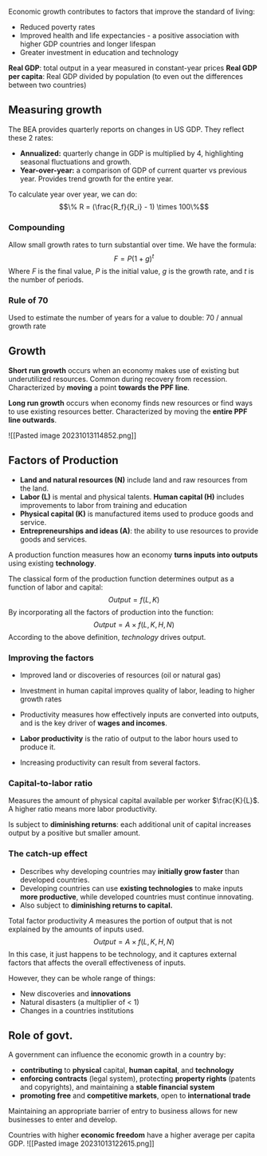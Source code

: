 Economic growth contributes to factors that improve the standard of living: 
- Reduced poverty rates
- Improved health and life expectancies - a positive association with higher GDP countries and longer lifespan
- Greater investment in education and technology

**Real GDP**: total output in a year measured in constant-year prices
**Real GDP per capita**: Real GDP divided by population (to even out the differences between two countries)

## Measuring growth
The BEA provides quarterly reports on changes in US GDP. They reflect these 2 rates: 
- **Annualized:** quarterly change in GDP is multiplied by 4, highlighting seasonal fluctuations and growth. 
- **Year-over-year:** a comparison of GDP of current quarter vs previous year. Provides trend growth for the entire year.

To calculate year over year, we can do: 
$$\% R = (\frac{R_f}{R_i} - 1) \times 100\%$$
### Compounding
Allow small growth rates to turn substantial over time. We have the formula: 
$$F=P(1+g)^t$$
Where $F$ is the final value, $P$ is the initial value, $g$ is the growth rate, and $t$ is the number of periods.

### Rule of 70
Used to estimate the number of years for a value to double: 70 / annual growth rate

## Growth
**Short run growth** occurs when an economy makes use of existing but underutilized resources. Common during recovery from recession. Characterized by **moving** a point **towards the PPF line**.

**Long run growth** occurs when economy finds new resources or find ways to use existing resources better. Characterized by moving the **entire PPF line outwards**.

![[Pasted image 20231013114852.png]]

## Factors of Production
- **Land and natural resources (N)** include land and raw resources from the land. 
- **Labor (L)** is mental and physical talents. **Human capital (H)** includes improvements to labor from training and education
- **Physical capital (K)** is manufactured items used to produce goods and service. 
- **Entrepreneurships and ideas (A)**: the ability to use resources to provide goods and services. 

A production function measures how an economy **turns inputs into outputs** using existing **technology**. 

The classical form of the production function determines output as a function of labor and capital: 
$$Output = f(L, K)$$
By incorporating all the factors of production into the function: 
$$Output = A \times f(L, K, H, N)$$
According to the above definition, *technology* drives output. 
### Improving the factors
- Improved land or discoveries of resources (oil or natural gas)
- Investment in human capital improves quality of labor, leading to higher growth rates

- Productivity measures how effectively inputs are converted into outputs, and is the key driver of **wages and incomes**. 
- **Labor productivity** is the ratio of output to the labor hours used to produce it.
- Increasing productivity can result from several factors.

### Capital-to-labor ratio
Measures the amount of physical capital available per worker $\frac{K}{L}$. A higher ratio means more labor productivity.

Is subject to **diminishing returns**: each additional unit of capital increases output by a positive but smaller amount.

### The catch-up effect
- Describes why developing countries may **initially grow faster** than developed countries.
- Developing countries can use **existing technologies** to make inputs **more productive**, while developed countries must continue innovating. 
- Also subject to **diminishing returns to capital.**

Total factor productivity $A$ measures the portion of output that is not explained by the amounts of inputs used. 
$$Output = A \times f(L, K, H, N)$$
In this case, it just happens to be technology, and it captures external factors that affects the overall effectiveness of inputs.

However, they can be whole range of things: 
- New discoveries and **innovations** 
- Natural disasters (a multiplier of < 1)
- Changes in a countries institutions

## Role of govt.
A government can influence the economic growth in a country by: 
- **contributing** to **physical** capital, **human capital**, and **technology**
- **enforcing contracts** (legal system), protecting **property rights** (patents and copyrights), and maintaining a **stable financial system**
- **promoting free** and **competitive markets**, open to **international trade**

Maintaining an appropriate barrier of entry to business allows for new businesses to enter and develop. 

Countries with higher **economic freedom** have a higher average per capita GDP. 
![[Pasted image 20231013122615.png]]
